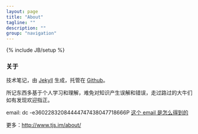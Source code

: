 ```yaml
---
layout: page
title: "About"
tagline: ""
description: ""
group: "navigation"
---
```

{% include JB/setup %}
<div class='page-side' id='about-side'></div>

### 关于

技术笔记，由 [Jekyll](http://jekyllrb.com/) 生成，托管在 [Github](https://github.com/)。

所记东西多基于个人学习和理解，难免对知识产生误解和错误，走过路过的大牛们如有发现欢迎指正。

email: dc -e36022832084444747438047718666P [这个 email 是怎么得到的](https://gist.github.com/sdpfoue/4970583)

更多：<http://www.tjs.im/about/>
